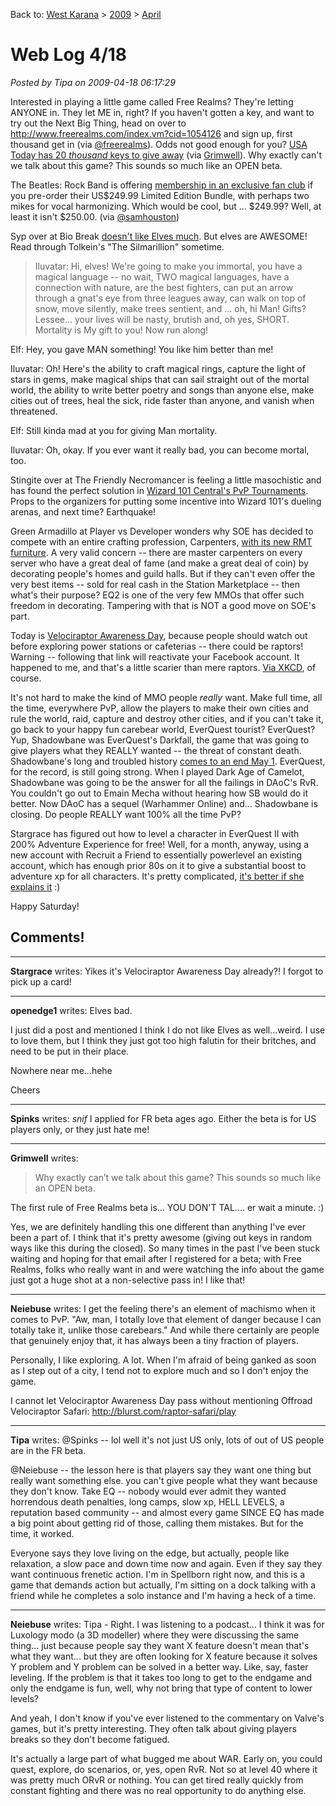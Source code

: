 Back to: [West Karana](/posts/westkarana.md) > [2009](/posts/2009/westkarana.md) > [April](./westkarana.md)
# Web Log 4/18

*Posted by Tipa on 2009-04-18 06:17:29*

Interested in playing a little game called Free Realms? They're letting ANYONE in. They let ME in, right? If you haven't gotten a key, and want to try out the Next Big Thing, head on over to <http://www.freerealms.com/index.vm?cid=1054126> and sign up, first thousand get in (via [@freerealms](http://twitter.com/freerealms)). Odds not good enough for you? [USA Today has 20 *thousand* keys to give away](http://content.usatoday.com/Contests/ContestEntry/Contests.aspx?ContestId=0a3eb78d-e70d-4703-a4ed-6cc6ee8eecc0) (via [Grimwell](http://www.grimwell.com/?p=391)). Why exactly can't we talk about this game? This sounds so much like an OPEN beta.

The Beatles: Rock Band is offering [membership in an exclusive fan club](http://www.destructoid.com/pre-order-the-beatles-rock-band-get-into-special-club-128894.phtml) if you pre-order their US$249.99 Limited Edition Bundle, with perhaps two mikes for vocal harmonizing. Which would be cool, but ... $249.99? Well, at least it isn't $250.00. (via [@samhouston](http://twitter.com/samhouston))

Syp over at Bio Break [doesn't like Elves much](http://biobreak.wordpress.com/2009/04/17/the-no-elf-club/). But elves are AWESOME! Read through Tolkein's "The Silmarillion" sometime. 

> Iluvatar: Hi, elves! We're going to make you immortal, you have a magical language -- no wait, TWO magical languages, have a connection with nature, are the best fighters, can put an arrow through a gnat's eye from three leagues away, can walk on top of snow, move silently, make trees sentient, and ... oh, hi Man! Gifts? Lessee... your lives will be nasty, brutish and, oh yes, SHORT. Mortality is My gift to you! Now run along!

Elf: Hey, you gave MAN something! You like him better than me!

Iluvatar: Oh! Here's the ability to craft magical rings, capture the light of stars in gems, make magical ships that can sail straight out of the mortal world, the ability to write better poetry and songs than anyone else, make cities out of trees, heal the sick, ride faster than anyone, and vanish when threatened.

Elf: Still kinda mad at you for giving Man mortality.

Iluvatar: Oh, okay. If you ever want it really bad, you can become mortal, too.



Stingite over at The Friendly Necromancer is feeling a little masochistic and has found the perfect solution in [Wizard 101 Central's PvP Tournaments](http://thefriendlynecromancer.blogspot.com/2009/04/pvp-tournaments.html). Props to the organizers for putting some incentive into Wizard 101's dueling arenas, and next time? Earthquake!

Green Armadillo at Player vs Developer wonders why SOE has decided to compete with an entire crafting profession, Carpenters, [with its new RMT furniture](http://playervsdeveloper.blogspot.com/2009/04/real-money-transactions-and-conflict-of.html). A very valid concern -- there are master carpenters on every server who have a great deal of fame (and make a great deal of coin) by decorating people's homes and guild halls. But if they can't even offer the very best items -- sold for real cash in the Station Marketplace -- then what's their purpose? EQ2 is one of the very few MMOs that offer such freedom in decorating. Tampering with that is NOT a good move on SOE's part.

Today is [Velociraptor Awareness Day](http://www.facebook.com/event.php?eid=57142076128), because people should watch out before exploring power stations or cafeterias -- there could be raptors! Warning -- following that link will reactivate your Facebook account. It happened to me, and that's a little scarier than mere raptors. [Via XKCD](http://blag.xkcd.com/2009/04/17/miscellaneous-friday-notes/), of course.

It's not hard to make the kind of MMO people *really* want. Make full time, all the time, everywhere PvP, allow the players to make their own cities and rule the world, raid, capture and destroy other cities, and if you can't take it, go back to your happy fun carebear world, EverQuest tourist? EverQuest? Yup, Shadowbane was EverQuest's Darkfall, the game that was going to give players what they REALLY wanted -- the threat of constant death. Shadowbane's long and troubled history [comes to an end May 1](http://biobreak.wordpress.com/2009/04/17/shadowbane-rip/). EverQuest, for the record, is still going strong. When I played Dark Age of Camelot, Shadowbane was going to be the answer for all the failings in DAoC's RvR. You couldn't go out to Emain Mecha without hearing how SB would do it better. Now DAoC has a sequel (Warhammer Online) and... Shadowbane is closing. Do people REALLY want 100% all the time PvP?

Stargrace has figured out how to level a character in EverQuest II with 200% Adventure Experience for free! Well, for a month, anyway, using a new account with Recruit a Friend to essentially powerlevel an existing account, which has enough prior 80s on it to give a substantial boost to adventure xp for all characters. It's pretty complicated, [it's better if she explains it](http://mmoquests.com/2009/04/17/recruit-a-friend-goodness/) :)

Happy Saturday!


## Comments!

---

**Stargrace** writes: Yikes it's Velociraptor Awareness Day already?! I forgot to pick up a card!

---

**openedge1** writes: Elves bad.

I just did a post and mentioned I think I do not like Elves as well...weird.
I use to love them, but I think they just got too high falutin for their britches, and need to be put in their place.

Nowhere near me...hehe

Cheers

---

**Spinks** writes: *snif* I applied for FR beta ages ago. Either the beta is for US players only, or they just hate me!

---

**Grimwell** writes: 
> Why exactly can’t we talk about this game? This sounds so much like an OPEN beta.


The first rule of Free Realms beta is... YOU DON'T TAL.... er wait a minute. :)

Yes, we are definitely handling this one different than anything I've ever been a part of. I think that it's pretty awesome (giving out keys in random ways like this during the closed). So many times in the past I've been stuck waiting and hoping for that email after I registered for a beta; with Free Realms, folks who really want in and were watching the info about the game just got a huge shot at a non-selective pass in! I like that!

---

**Neiebuse** writes: I get the feeling there's an element of machismo when it comes to PvP. "Aw, man, I totally love that element of danger because I can totally take it, unlike those carebears." And while there certainly are people that genuinely enjoy that, it has always been a tiny fraction of players.

Personally, I like exploring. A lot. When I'm afraid of being ganked as soon as I step out of a city, I tend not to explore much and so I don't enjoy the game.

I cannot let Velociraptor Awareness Day pass without mentioning Offroad Velociraptor Safari: http://blurst.com/raptor-safari/play

---

**Tipa** writes: @Spinks -- lol well it's not just US only, lots of out of US people are in the FR beta.

@Neiebuse -- the lesson here is that players say they want one thing but really want something else. you can't give people what they want because they don't know. Take EQ -- nobody would ever admit they wanted horrendous death penalties, long camps, slow xp, HELL LEVELS, a reputation based community -- and almost every game SINCE EQ has made a big point about getting rid of those, calling them mistakes. But for the time, it worked.

Everyone says they love living on the edge, but actually, people like relaxation, a slow pace and down time now and again. Even if they say they want continuous frenetic action. I'm in Spellborn right now, and this is a game that demands action but actually, I'm sitting on a dock talking with a friend while he completes a solo instance and I'm having a heck of a time.

---

**Neiebuse** writes: Tipa - Right. I was listening to a podcast... I think it was for Luxology modo (a 3D modeller) where they were discussing the same thing... just because people say they want X feature doesn't mean that's what they want... but they are often looking for X feature because it solves Y problem and Y problem can be solved in a better way. Like, say, faster leveling. If the problem is that it takes too long to get to the endgame and only the endgame is fun, well, why not bring that type of content to lower levels?

And yeah, I don't know if you've ever listened to the commentary on Valve's games, but it's pretty interesting. They often talk about giving players breaks so they don't become fatigued.

It's actually a large part of what bugged me about WAR. Early on, you could quest, explore, do scenarios, or, yes, open RvR. Not so at level 40 where it was pretty much ORvR or nothing. You can get tired really quickly from constant fighting and there was no real opportunity to do anything else.

